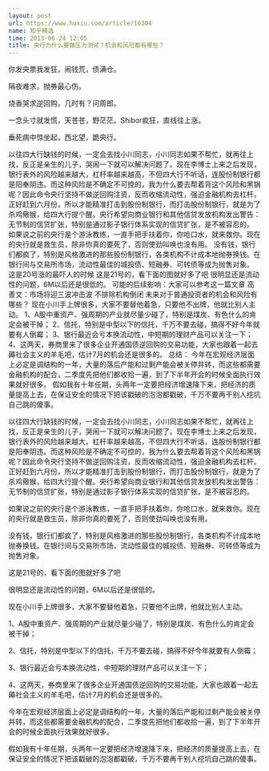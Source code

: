 ```yaml
---
layout: post
url: https://www.huxiu.com/article/16304
name: 知乎精选
time: 2013-06-24 12:05
title: 央行为什么要做压力测试？机会和风险都有哪些？
---
```

你发央票我发狂，闹钱荒，债满仓。

隔夜难求，抛券最心伤。

烧香哭求逆回购，几时有？问周郎。

一念头寸就发慌，天苍苍，野茫茫。Shibor疯狂，直线往上涨。

垂死病中惊坐起，西北望，跪央行。

以往四大行缺钱的时候，一定会去找小川同志，小川同志如果不帮忙，就再往上找，反正是亲生的儿子，哭闹一下就可以解决问题了。现在李博士上来之后发现，银行表外的风险越来越大，杠杆率越来越高，不但四大行不听话，连股份制银行都是阳奉阴违。而这种风险是不确定不可控的，我为什么要去帮着背这个风险和黑锅呢？因此命令央行坚持不做逆回购注资，反而收缩流动性，强迫金融机构去杠杆。正好赶到六月份，所以才能精准打击到股份制银行，而打击股份制银行，就是为了杀鸡儆猴，给四大行提个醒。央行希望向商业银行和其他信贷发放机构发出警告：无节制的信贷扩张，特别是通过影子银行体系实现的信贷扩张，是不被容忍的。 如果说之前的央行是个游泳教练，一直手把手扶着你，你呛口水，就来救你。现在的央行就是救生员，除非你真的要死了，否则使劲叫唤也没有用。 没有钱，银行们都疯了，特别是风格激进的那些股份制银行，各类机构不计成本地抛券换钱。在银行间与交易所市场，流动性最佳的城投债、短融券、可转债等成为抛售对象。 这是20号涨的最吓人的时候 这是21号的，看下面的图就好多了吧 很明显还是流动性的问题，6M以后还是很低的。 可能的后续影响：大家可以参考这一篇文章 高善文：市场将迎三波冲击波 不排除机构倒闭 未来对于普通投资者的机会和风险有哪些？ 现在小川手上牌很多，大家不要替他着急，只要他不出牌，他就比别人主动。 1、A股中重资产、强周期的产业就尽量少碰了，特别是煤炭、有色什么的肯定会被干掉； 2、信托，特别是中型以下的信托，千万不要去碰，搞得不好今年就要有人倒霉； 3、银行最近会亏本换流动性，中短期的理财产品可以关注一下； 4、这两天，券商里来了很多企业开通国债逆回购的交易功能，大家也跟着一起去薅社会主义的羊毛吧，估计7月的机会还是很多的。 总结： 今年在宏观经济层面上必定是调结构的一年，大量的落后产能和过剩产能会被关停并转，而这些都需要金融机构的配合，二季度先把他们都收拾一遍，到了下半年开会的时候全面执行效果就好很多。 假如我有十年任期，头两年一定要把经济增速降下来，把经济的质量提高上去，在保证安全的情况下把该戳破的泡泡都戳破，千万不要再干别人挖坑自己跳的傻事。

以往四大行缺钱的时候，一定会去找小川同志，小川同志如果不帮忙，就再往上找，反正是亲生的儿子，哭闹一下就可以解决问题了。现在李博士上来之后发现，银行表外的风险越来越大，杠杆率越来越高，不但四大行不听话，连股份制银行都是阳奉阴违。而这种风险是不确定不可控的，我为什么要去帮着背这个风险和黑锅呢？因此命令央行坚持不做逆回购注资，反而收缩流动性，强迫金融机构去杠杆。正好赶到六月份，所以才能精准打击到股份制银行，而打击股份制银行，就是为了杀鸡儆猴，给四大行提个醒。央行希望向商业银行和其他信贷发放机构发出警告：无节制的信贷扩张，特别是通过影子银行体系实现的信贷扩张，是不被容忍的。

如果说之前的央行是个游泳教练，一直手把手扶着你，你呛口水，就来救你。现在的央行就是救生员，除非你真的要死了，否则使劲叫唤也没有用。

没有钱，银行们都疯了，特别是风格激进的那些股份制银行，各类机构不计成本地抛券换钱。在银行间与交易所市场，流动性最佳的城投债、短融券、可转债等成为抛售对象。

这是21号的，看下面的图就好多了吧

很明显还是流动性的问题，6M以后还是很低的。

现在小川手上牌很多，大家不要替他着急，只要他不出牌，他就比别人主动。

1、A股中重资产、强周期的产业就尽量少碰了，特别是煤炭、有色什么的肯定会被干掉；

2、信托，特别是中型以下的信托，千万不要去碰，搞得不好今年就要有人倒霉；

3、银行最近会亏本换流动性，中短期的理财产品可以关注一下；

4、这两天，券商里来了很多企业开通国债逆回购的交易功能，大家也跟着一起去薅社会主义的羊毛吧，估计7月的机会还是很多的。

今年在宏观经济层面上必定是调结构的一年，大量的落后产能和过剩产能会被关停并转，而这些都需要金融机构的配合，二季度先把他们都收拾一遍，到了下半年开会的时候全面执行效果就好很多。

假如我有十年任期，头两年一定要把经济增速降下来，把经济的质量提高上去，在保证安全的情况下把该戳破的泡泡都戳破，千万不要再干别人挖坑自己跳的傻事。

